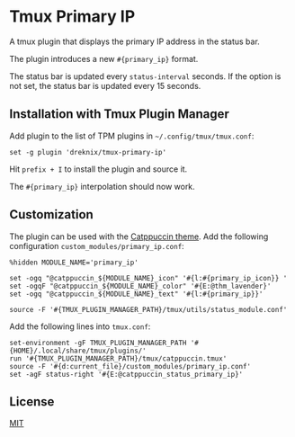 # Tmux Primary IP

A tmux plugin that displays the primary IP address in the status bar.

The plugin introduces a new `#{primary_ip}` format.

The status bar is updated every `status-interval` seconds. If the option is not
set, the status bar is updated every 15 seconds.

## Installation with Tmux Plugin Manager

Add plugin to the list of TPM plugins in `~/.config/tmux/tmux.conf`:

``` plain
set -g plugin 'dreknix/tmux-primary-ip'
```

Hit `prefix + I` to install the plugin and source it.

The `#{primary_ip}` interpolation should now work.

## Customization

The plugin can be used with the [Catppuccin theme](https://github.com/catppuccin/tmux).
Add the following configuration `custom_modules/primary_ip.conf`:

``` plain
%hidden MODULE_NAME='primary_ip'

set -ogq "@catppuccin_${MODULE_NAME}_icon" '#{l:#{primary_ip_icon}} '
set -ogqF "@catppuccin_${MODULE_NAME}_color" '#{E:@thm_lavender}'
set -ogq "@catppuccin_${MODULE_NAME}_text" '#{l:#{primary_ip}}'

source -F '#{TMUX_PLUGIN_MANAGER_PATH}/tmux/utils/status_module.conf'
```

Add the following lines into `tmux.conf`:

``` plain
set-environment -gF TMUX_PLUGIN_MANAGER_PATH '#{HOME}/.local/share/tmux/plugins/'
run '#{TMUX_PLUGIN_MANAGER_PATH}/tmux/catppuccin.tmux'
source -F '#{d:current_file}/custom_modules/primary_ip.conf'
set -agF status-right '#{E:@catppuccin_status_primary_ip}'
```

## License

[MIT](https://github.com/dreknix/tmux-primary-ip/blob/main/LICENSE)
